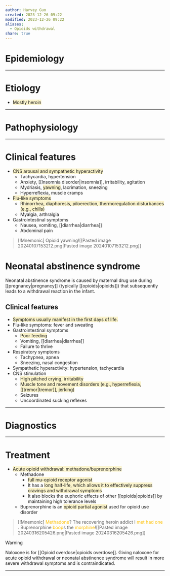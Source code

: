 ```yaml
---
author: Harvey Guo
created: 2023-12-26 09:22
modified: 2023-12-26 09:22
aliases:
  - Opioids withdrawal
share: true
---
```

# Epidemiology


---
# Etiology
- <span style="background:rgba(240, 200, 0, 0.2)">Mostly heroin</span>

---
# Pathophysiology


---
# Clinical features
- <span style="background:rgba(240, 200, 0, 0.2)">CNS arousal and sympathetic hyperactivity</span>
	- Tachycardia, hypertension
	- Anxiety, [[Insomnia disorder|insomnia]], irritability, agitation
	- Mydriasis, <span style="background:rgba(240, 200, 0, 0.2)">yawning</span>, lacrimation, sneezing
	- Hyperreflexia, muscle cramps
- <span style="background:rgba(240, 200, 0, 0.2)">Flu-like symptoms</span>
	- <span style="background:rgba(240, 200, 0, 0.2)">Rhinorrhea, diaphoresis, piloerection, thermoregulation disturbances (e.g., chills)</span>
	- Myalgia, arthralgia
- Gastrointestinal symptoms
	- Nausea, vomiting, [[diarrhea|diarrhea]]
	- Abdominal pain

>[!Mnemonic] 
>Opioid yawning![[Pasted image 20240107153212.png|Pasted image 20240107153212.png]]
# Neonatal abstinence syndrome
Neonatal abstinence syndrome is caused by maternal drug use during [[pregnancy|pregnancy]] (typically [[opioids|opioids]]) that subsequently leads to a withdrawal reaction in the infant.
## Clinical features 
- <span style="background:rgba(240, 200, 0, 0.2)">Symptoms usually manifest in the first days of life.</span>
- Flu-like symptoms: fever and sweating
- Gastrointestinal symptoms
	- <span style="background:rgba(240, 200, 0, 0.2)">Poor feeding</span>
	- Vomiting, [[diarrhea|diarrhea]]
	- Failure to thrive
- Respiratory symptoms
	- Tachypnea, apnea
	- Sneezing, nasal congestion
- Sympathetic hyperactivity: hypertension, tachycardia
- CNS stimulation
	- <span style="background:rgba(240, 200, 0, 0.2)">High pitched crying, irritability</span>
	- <span style="background:rgba(240, 200, 0, 0.2)">Muscle tone and movement disorders (e.g., hyperreflexia, [[tremor|tremor]], jerking)</span>
	- Seizures
	- Uncoordinated sucking reflexes


---
# Diagnostics


---
# Treatment
- <span style="background:rgba(240, 200, 0, 0.2)">Acute opioid withdrawal: methadone/buprenorphine</span>
	- Methadone 
		- <span style="background:rgba(240, 200, 0, 0.2)">full mu-opioid receptor agonist</span>
		- It has a <span style="background:rgba(240, 200, 0, 0.2)">long half-life, which allows it to effectively suppress cravings and withdrawal symptoms</span>
		- It also blocks the euphoric effects of other [[opioids|opioids]] by maintaining high tolerance levels
	- Buprenorphine is an <span style="background:rgba(240, 200, 0, 0.2)">opioid partial agonist</span> used for opioid use disorder

>[!Mnemonic] 
> <font color="#ffc000">Methadone</font>? The recovering heroin addict I <font color="#ffc000">met had one</font> .
> Buprenorphine <font color="#ffc000">boop</font>s the <font color="#ffc000">morphine</font>![[Pasted image 20240316205426.png|Pasted image 20240316205426.png]]

>[!warning] 
>Naloxone is for [[Opioid overdose|opioids overdose]]. Giving naloxone for acute opioid withdrawal or neonatal abstinence syndrome will result in more severe withdrawal symptoms and is contraindicated.

---
